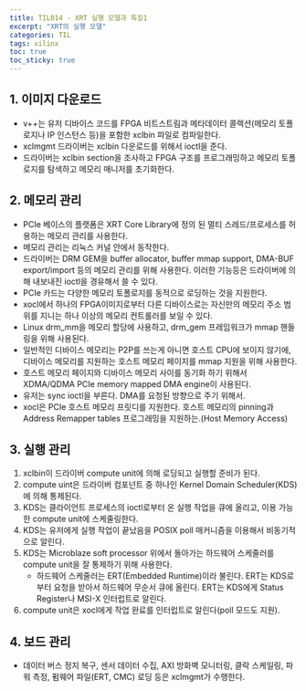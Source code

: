 ```yaml
---
title: TIL014 - XRT 실행 모델과 특징1
excerpt: "XRT의 실행 모델"
categories: TIL
tags: xilinx
toc: true
toc_sticky: true
---
```


## 1. 이미지 다운로드

- v++는 유저 디바이스 코드를 FPGA 비트스트림과 메타데이터 콜렉션(메모리 토폴로지나 IP 인스턴스 등)을 포함한 xclbin 파일로 컴파일한다.
- xclmgmt 드라이버는 xclbin 다운로드를 위해서 ioctl을 준다.
- 드라이버는 xclbin section을 조사하고 FPGA 구조를 프로그래밍하고 메모리 토폴로지를 탐색하고 메모리 매니저를 초기화한다.

## 2. 메모리 관리

- PCIe 베이스의 플랫폼은 XRT Core Library에 정의 된 멀티 스레드/프로세스를 허용하는 메모리 관리를 사용한다.
- 메모리 관리는 리눅스 커널 안에서 동작한다. 
- 드라이버는 DRM GEM을 buffer allocator, buffer mmap support, DMA-BUF export/import 등의 메모리 관리를 위해 사용한다. 이러한 기능등은 드라이버에 의해 내보내진 ioctl을 경유해서 쓸 수 있다.
- PCIe 카드는 다양한 메모리 토폴로지를 동적으로 로딩하는 것을 지원한다.
- xocl에서 하나의 FPGA이미지로부터 다른 디바이스로는 자신만의 메모리 주소 범위를 지니는 하나 이상의 메모리 컨트롤러를 보일 수 있다.
- Linux drm_mm을 메모리 할당에 사용하고, drm_gem 프레임워크가 mmap 핸들링을 위해 사용된다.
- 일반적인 디바이스 메모리는 P2P를 쓰는게 아니면 호스트 CPU에 보이지 않기에, 디바이스 메모리를 지원하는 호스트 메모리 페이지를 mmap 지원을 위해 사용한다.
-  호스트 메모리 페이지와 디바이스 메모리 사이를 동기화 하기 위해서 XDMA/QDMA PCIe memory mapped DMA engine이 사용된다.
- 유저는 sync ioctl을 부른다. DMA를 요청된 방향으로 주기 위해서.
- xocl은 PCIe 호스트 메모리 프릿디를 지원한다. 호스트 메모리의 pinning과 Address Remapper tables 프로그래밍을 지원하는.(Host Memory Access)

## 3. 실행 관리

1. xclbin이 드라이버 compute unit에 의해 로딩되고 실행할 준비가 된다.
2. compute uint은 드라이버 컴포넌트 중 하나인 Kernel Domain Scheduler(KDS)에 의해 통제된다.
3. KDS는 클라이언트 프로세스의 ioctl로부터 온 실행 작업을 큐에 올리고, 이용 가능한 compute unit에 스케줄링한다.
4. KDS는 유저에게 실행 작업이 끝났음을 POSIX poll 매커니즘을 이용해서 비동기적으로 알린다.
5. KDS는 Microblaze soft processor 위에서 돌아가는 하드웨어 스케줄러를 compute unit을 잘 통제하기 위해 사용한다.
   - 하드웨어 스케줄러는 ERT(Embedded Runtime)이라 불린다. ERT는 KDS로부터 요청을 받아서 하드웨어 무순서 큐에 올린다. ERT는 KDS에게 Status Register나 MSI-X 인터럽트로 알린다.
6. compute unit은 xocl에게 작업 완료를 인터럽트로 알린다(poll 모드도 지원).

## 4. 보드 관리

- 데이터 버스 정지 복구, 센서 데이터 수집, AXI 방화벽 모니터링, 클락 스케일링, 파워 측정, 펌웨어 파일(ERT, CMC) 로딩 등은 xclmgmt가 수행한다.
